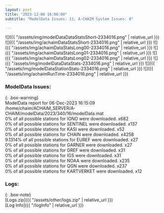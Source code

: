 ```yaml
---
layout: post
title: "2023-12-06 16:00:00"
subtitle: "ModelData Issues: 11; A-CHAIM System Issues: 0"

---
```


![]({{ "/assets/img/modelDataDataStatsShort-2334016.png" | relative_url }})
![]({{ "/assets/img/achaimDataStatsShort-2334016.png" | relative_url }})
![]({{ "/assets/img/achaimDataStatsLong00-2334016.png" | relative_url }})
![]({{ "/assets/img/achaimDataStatsLong01-2334016.png" | relative_url }})
![]({{ "/assets/img/achaimDataStatsLong02-2334016.png" | relative_url }})
![]({{ "/assets/img/modelDataDataStats-2334016.png" | relative_url }})
![]({{ "/assets/img/modelDataStationStats-2334016.png" | relative_url }})
![]({{ "/assets/img/achaimRunTime-2334016.png" | relative_url }})


### ModelData Issues:  
  
{: .box-warning}  
 ModelData report for 06-Dec-2023 16:15:09   
 /home/chaim/ACHAIM_SERVER/A-CHAIM/modelData/2023/340/16/modelData.mat   
 0% of all possible stations for IONO were downloaded. x682   
 0% of all possible stations for SENTINEL were downloaded. x137   
 0% of all possible stations for KASI were downloaded. x52   
 0% of all possible stations for CHAIN were downloaded. x4258   
 9.1314% of all possible stations for EUREF were downloaded. x27   
 0% of all possible stations for GARNER were downloaded. x27   
 0% of all possible stations for GREF were downloaded. x31   
 0% of all possible stations for IGS were downloaded. x31   
 0% of all possible stations for NOAA were downloaded. x235   
 0% of all possible stations for QGN were downloaded. x237   
 0% of all possible stations for KARTVERKET were downloaded. x12   
  


### Logs:  
  
{: .box-note}  
[Logs.zip]({{ "/assets/other/logs.zip" | relative_url }})  
[Log Info]({{ "/logInfo" | relative_url }})  
